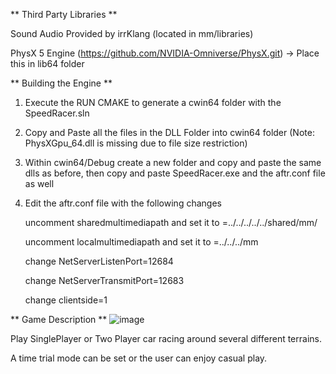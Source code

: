 ** Third Party Libraries **

Sound Audio Provided by irrKlang (located in mm/libraries)

PhysX 5 Engine (https://github.com/NVIDIA-Omniverse/PhysX.git) -> Place this in lib64 folder

** Building the Engine ** 
1. Execute the RUN CMAKE to generate a cwin64 folder with the SpeedRacer.sln
2. Copy and Paste all the files in the DLL Folder into cwin64 folder (Note: PhysXGpu_64.dll is missing due to file size restriction)
3. Within cwin64/Debug create a new folder and copy and paste the same dlls as before, then copy and paste SpeedRacer.exe and the aftr.conf file as well
4. Edit the aftr.conf file with the following changes
   
     uncomment sharedmultimediapath and set it to =../../../../../shared/mm/
   
     uncomment localmultimediapath and set it to =../../../mm
     
     change NetServerListenPort=12684
   
     change NetServerTransmitPort=12683
   
     change clientside=1

** Game Description ** 
![image](https://github.com/user-attachments/assets/a1f4a646-4b9b-4e36-803a-4ea34b5dcfab)

Play SinglePlayer or Two Player car racing around several different terrains. 

A time trial mode can be set or the user can enjoy casual play. 
